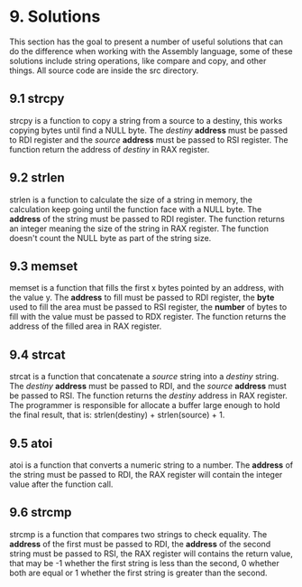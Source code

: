 # 9. Solutions
This section has the goal to present a number of useful solutions that can do the difference when working with the Assembly language, some of these solutions include string operations, like compare and copy, and other things. All source code are inside the src directory.

## 9.1 strcpy
strcpy is a function to copy a string from a source to a destiny, this works copying bytes until find a NULL byte. The *destiny* **address** must be passed to RDI register and the *source* **address** must be passed to RSI register. The function return the address of *destiny* in RAX register.

## 9.2 strlen
strlen is a function to calculate the size of a string in memory, the calculation keep going until the function face with a NULL byte. The **address** of the string must be passed to RDI register. The function returns an integer meaning the size of the string in RAX register. The function doesn't count the NULL byte as part of the string size.

## 9.3 memset
memset is a function that fills the first x bytes pointed by an address, with the value y. The **address** to fill must be passed to RDI register, the **byte** used to fill the area must be passed to RSI register, the **number** of bytes to fill with the value must be passed to RDX register. The function returns the address of the filled area in RAX register.

## 9.4 strcat
strcat is a function that concatenate a *source* string into a *destiny* string. The *destiny* **address** must be passed to RDI, and the *source* **address** must be passed to RSI. The function returns the *destiny* address in RAX register. The programmer is responsible for allocate a buffer large enough to hold the final result, that is: strlen(destiny) + strlen(source) + 1. 

## 9.5 atoi
atoi is a function that converts a numeric string to a number. The **address** of the string must be passed to RDI, the RAX register will contain the integer value after the function call.

## 9.6 strcmp
strcmp is a function that compares two strings to check equality. The **address** of the first must be passed to RDI, the **address** of the second string must be passed to RSI, the RAX register will contains the return value, that may be -1 whether the first string is less than the second, 0 whether both are equal or 1 whether the first string is greater than the second.
